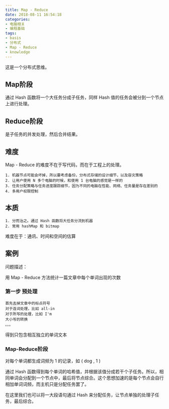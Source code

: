 ```yaml
---
title: Map - Reduce
date: 2018-08-11 16:54:18
categories:
- 电脑相关
- 编程基础
tags:
- basis
- 分布式
- Map - Reduce
- knowledge
---
```

这是一个分布式思维。

<!-- more -->

## Map阶段

通过 Hash 函数将一个大任务分成子任务，同样 Hash 值的任务会被分到一个节点上进行处理。

## Reduce阶段

是子任务的并发处理，然后合并结果。

## 难度

Map - Reduce 的难度不在于写代码，而在于工程上的处理。

	1. 机器节点可能会坏掉，所以要考虑备份，分布式存储的设计细节，以及容灾策略
	2. 让用户使用 N 多个电脑的时候，和使用 1 台电脑的感觉是一样的
	3. 任务分配策略与任务进度跟踪细节，因为不同的电脑在性能、网络、任务量是存在差别的
	4. 多用户权限控制

## 本质

	1. 分而治之。通过 Hash 函数将大任务分流到机器
	2. 常用 hashMap 和 bitmap
	
难度在于：通讯、时间和空间的估算

## 案例

问题描述：

用 Map - Reduce 方法统计一篇文章中每个单词出现的次数

### 第一步 预处理

	首先去掉文章中的标点符号
	对于连词处理，比如 all-in
	对于所写的处理，比如 I'm
	大小写的转换
	。。。
	
得到只包含相互独立的单词文本

### Map-Reduce阶段

对每个单词都生成词频为 1 的记录，如 ( dog , 1 )

通过 Hash 函数得到每个单词的哈希值，并根据该值分成若干个子任务。所以，相同单词会分配到一个节点中，最后将节点综合。这个思想加速的是每个节点会自行相加单词词频，而主机只是分配任务罢了。

在这里我们也可以将一大段语句通过 Hash 来分配任务，让节点单独的处理子任务，最后综合。

